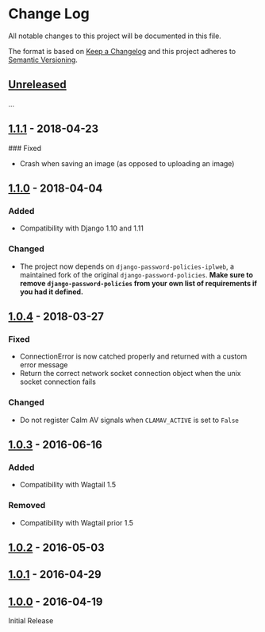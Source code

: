 # Change Log
All notable changes to this project will be documented in this file.

The format is based on [Keep a Changelog](http://keepachangelog.com/)
and this project adheres to [Semantic Versioning](http://semver.org/).

## [Unreleased]

...

## [1.1.1] - 2018-04-23

### Fixed

- Crash when saving an image (as opposed to uploading an image)

## [1.1.0] - 2018-04-04

### Added

- Compatibility with Django 1.10 and 1.11

### Changed

- The project now depends on `django-password-policies-iplweb`, a maintained fork of the original `django-password-policies`. **Make sure to remove `django-password-policies` from your own list of requirements if you had it defined.**

## [1.0.4] - 2018-03-27

### Fixed

- ConnectionError is now catched properly and returned with a custom error message
- Return the correct network socket connection object when the unix socket connection fails

### Changed

- Do not register Calm AV signals when `CLAMAV_ACTIVE` is set to `False`

## [1.0.3] - 2016-06-16

### Added

- Compatibility with Wagtail 1.5

### Removed

- Compatibility with Wagtail prior 1.5

## [1.0.2] - 2016-05-03

## [1.0.1] - 2016-04-29

## [1.0.0] - 2016-04-19

Initial Release

[Unreleased]: https://github.com/springload/wagtailenforcer/compare/v1.1.1...HEAD
[1.1.1]: https://github.com/springload/wagtailenforcer/compare/v1.1.0...v1.1.1
[1.1.0]: https://github.com/springload/wagtailenforcer/compare/v1.0.4...v1.1.0
[1.0.4]: https://github.com/springload/wagtailenforcer/compare/v1.0.3...v1.0.4
[1.0.3]: https://github.com/springload/wagtailenforcer/compare/v1.0.2...v1.0.3
[1.0.2]: https://github.com/springload/wagtailenforcer/compare/v1.0.1...v1.0.2
[1.0.1]: https://github.com/springload/wagtailenforcer/compare/v1.0.0...v1.0.1
[1.0.0]: https://github.com/springload/wagtailenforcer/compare/e764e0ade65afa66286ce5437a39ed93862a79b8...v1.0.0
